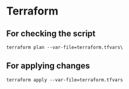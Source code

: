 # Terraform
## For checking the script
```
terraform plan --var-file=terraform.tfvars\
```
## For applying changes
```
terraform apply --var-file=terraform.tfvars
```
